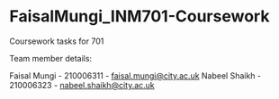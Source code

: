 # FaisalMungi_INM701-Coursework
Coursework tasks for 701


Team member details:

Faisal Mungi - 210006311 - faisal.mungi@city.ac.uk
Nabeel Shaikh - 210006323 - nabeel.shaikh@city.ac.uk


